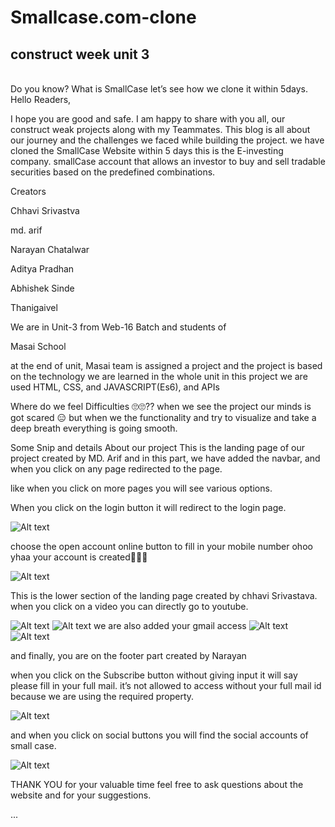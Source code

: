 # Smallcase.com-clone

<h2>construct week unit 3 </h2>
<br/>
Do you know? What is SmallCase let’s see how we clone it within 5days.
<br/>
Hello Readers,

I hope you are good and safe. I am happy to share with you all, our construct weak projects along with my Teammates. This blog is all about our journey and the challenges we faced while building the project. we have cloned the SmallCase Website within 5 days this is the E-investing company. smallCase account that allows an investor to buy and sell tradable securities based on the predefined combinations.

Creators

Chhavi Srivastva

md. arif

Narayan Chatalwar

Aditya Pradhan

Abhishek Sinde

Thanigaivel

We are in Unit-3 from Web-16 Batch and students of

Masai School

at the end of unit, Masai team is assigned a project and the project is based on the technology we are learned in the whole unit in this project we are used HTML, CSS, and JAVASCRIPT(Es6), and APIs

Where do we feel Difficulties 🙄🙄??
when we see the project our minds is got scared 😑 but when we the functionality and try to visualize and take a deep breath everything is going smooth.

Some Snip and details About our project
This is the landing page of our project created by MD. Arif and in this part, we have added the navbar, and when you click on any page redirected to the page.

like when you click on more pages you will see various options.

When you click on the login button it will redirect to the login page.


<img src="https://miro.medium.com/max/875/0*v7lqSFM3dgOxCfUx.jpeg" alt="Alt text" title="Optional title">

choose the open account online button to fill in your mobile number ohoo yhaa your account is created🙂🤗🤗

<img src="https://miro.medium.com/max/709/0*z3ymM_hR4QzqziNo.jpeg" alt="Alt text" title="Optional title">


This is the lower section of the landing page created by chhavi Srivastava. when you click on a video you can directly go to youtube.

<!-- <img src="" alt="Alt text" title="Optional title"> -->

<img src="https://miro.medium.com/max/875/0*byj_V3E0teTZzi5Z.jpeg" alt="Alt text" title="Optional title">

<img src="https://miro.medium.com/max/875/0*TGfwpBD8JQHY27k9.jpeg" alt="Alt text" title="Optional title">
we are also added your gmail access


<img src="https://miro.medium.com/max/875/0*zadx468P5YeLGedJ.jpeg" alt="Alt text" title="Optional title">
<img src="https://miro.medium.com/max/875/0*erHcIDTC5n0X8eKh.jpeg" alt="Alt text" title="Optional title">

and finally, you are on the footer part created by Narayan

when you click on the Subscribe button without giving input it will say please fill in your full mail. it’s not allowed to access without your full mail id because we are using the required property.



<img src="https://miro.medium.com/max/875/0*xOyz5LqoetGRFbJd.jpeg" alt="Alt text" title="Optional title">

and when you click on social buttons you will find the social accounts of small case.

<img src="https://miro.medium.com/max/875/0*zE2SV_6-6yCDJnip.jpeg" alt="Alt text" title="Optional title">

THANK YOU for your valuable time feel free to ask questions about the website and for your suggestions.





...

